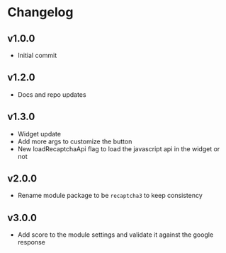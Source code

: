 # Changelog

## v1.0.0

* Initial commit

## v1.2.0

* Docs and repo updates

## v1.3.0

* Widget update
* Add more args to customize the button
* New loadRecaptchaApi flag to load the javascript api in the widget or not

## v2.0.0

* Rename module package to be `recaptcha3` to keep consistency

## v3.0.0

* Add score to the module settings and validate it against the google response